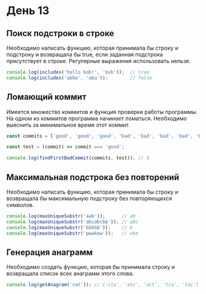 # День 13

## Поиск подстроки в строке

Необходимо написать функцию, которая принимала бы строку и подстроку и возвращала бы true, если заданная подстрока присутствует в строке.
Регулярные выражения использовать нельзя.

```js
console.log(includes('hello bob!', 'bob'));  // true
console.log(includes('abba', 'aba'));        // false
```

## Ломающий коммит

Имеется множество коммитов и функция проверки работы программы. На одном из коммитов программа начинает ломаться.
Необходимо выяснить за минимальное время этот коммит.

```js
const commits = ['good', 'good', 'good', 'bad', 'bad', 'bad', 'bad', 'bad', 'bad'];

const test = (commit) => commit === 'good';

console.log(findFirstBadCommit(commits, test)); // 3
```

## Максимальная подстрока без повторений

Необходимо написать функцию, которая принимала бы строку и возвращала бы максимальную подстроку без повторяющихся символов.

```js
console.log(maxUniqueSubstr('aab'));      // ab
console.log(maxUniqueSubstr('abcabcbb')); // abc
console.log(maxUniqueSubstr('bbbbb'));    // b
console.log(maxUniqueSubstr('pwwkew'));   // wke
```

## Генерация анаграмм

Необходимо создать функцию, которая бы принимала строку и возвращала список всех анаграмм этого слова.

```js
console.log(getAnagram('cat')); // ['cta', 'atc', 'act', 'tca', 'tac']
```